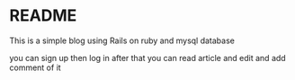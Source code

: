 # README

This is a simple blog using Rails on ruby and mysql database 

you can sign up then log in after that you can read article and edit and add comment of it


